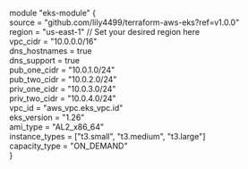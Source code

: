 module "eks-module" {    
    source         = "github.com/lily4499/terraform-aws-eks?ref=v1.0.0"    
    region         = "us-east-1" // Set your desired region here     
    vpc_cidr       = "10.0.0.0/16"    
    dns_hostnames  = true    
    dns_support    = true    
    pub_one_cidr   = "10.0.1.0/24"    
    pub_two_cidr   = "10.0.2.0/24"    
    priv_one_cidr  = "10.0.3.0/24"    
    priv_two_cidr  = "10.0.4.0/24"    
    vpc_id         = "aws_vpc.eks_vpc.id"    
    eks_version    = "1.26"    
    ami_type       = "AL2_x86_64"    
    instance_types = ["t3.small", "t3.medium", "t3.large"]   
    capacity_type  = "ON_DEMAND"    
}  

